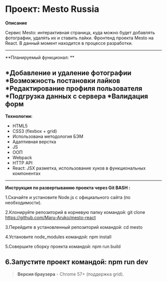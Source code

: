 # Проект: Mesto Russia

**Описание** 

Сервис Mesto: интерактивная страница, куда можно будет добавлять фотографии, удалять их и ставить лайки. Фронтенд проекта Mesto на React. В данный момент находится в процессе разработки. 
____

**Планируемый функционал: **

*Добавление и удаление фотографии
*Возможность постановки лайков
*Редактирование профиля пользователя
*Подгрузка данных с сервера
*Валидация форм
-----
**Технологии:** 
* HTML5
* CSS3 (flexbox + grid)
* Использована методология БЭМ
* Адаптивная верстка
* JS
* ООП
* Webpack
* HTTP API
* React:
 JSX разметка,
 использование хуков в функциональных компонентах
-----
**Инструкция по развертыванию проекта через Git BASH :**

1.Скачайте и установите Node.js с официального сайта (по необходимости).

2.Клонируйте репозиторий в корневую папку командой: git clone https://github.com/Maru-Aruko/mesto-react

3.Перейдите в установленный репозиторий командой: cd mesto

4.Установите node_modules командой: npm install

5.Совершите сборку проекта командой: npm run build

6.Запустите проект командой: npm run dev
-----
>**Версия браузера** - Chrome 57+ (поддержка grid).
